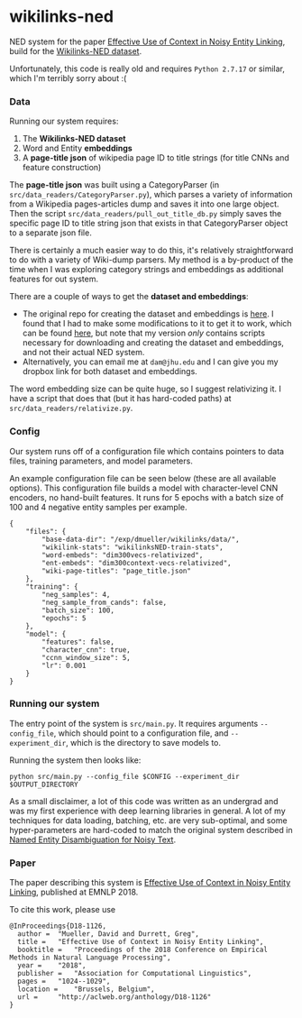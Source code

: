 # wikilinks-ned


NED system for the paper [Effective Use of Context in Noisy Entity Linking](https://www.aclweb.org/anthology/D18-1126),
build for the [Wikilinks-NED dataset](https://www.aclweb.org/anthology/K17-1008).

Unfortunately, this code is really old and requires ``Python 2.7.17`` or similar, which I'm terribly sorry about :(


### Data

Running our system requires:

1. The **Wikilinks-NED dataset**
2. Word and Entity **embeddings**
3. A **page-title json** of wikipedia page ID to title strings (for title CNNs and feature construction)

The **page-title json** was built using a CategoryParser (in ``src/data_readers/CategoryParser.py``), which parses a variety of information
from a Wikipedia pages-articles dump and saves it into one large object. Then the script ``src/data_readers/pull_out_title_db.py`` simply saves the specific page ID to title string json that exists in that CategoryParser object to a separate json file.

There is certainly a much easier way to do this, it's relatively straightforward to do with a variety of Wiki-dump parsers.
My method is a by-product of the time when I was exploring category strings and embeddings as additional features for out system.

There are a couple of ways to get the **dataset and embeddings**:

- The original repo for creating the dataset and embeddings is [here](https://github.com/yotam-happy/NEDforNoisyText).
I found that I had to make some modifications to it to get it to work, which can be found [here](https://github.com/davidandym/NEDforNoisyText),
but note that my version _only_ contains scripts necessary for downloading and creating the dataset and embeddings, and not their actual NED system.
- Alternatively, you can email me at ``dam@jhu.edu`` and I can give you my dropbox link for both dataset and embeddings.

The word embedding size can be quite huge, so I suggest relativizing it. I have a script that does that (but it has hard-coded paths) at
``src/data_readers/relativize.py``.

### Config

Our system runs off of a configuration file which contains pointers to data files, training parameters, and model parameters.

An example configuration file can be seen below (these are all available options).
This configuration file builds a model with character-level CNN encoders, no hand-built features.
It runs for 5 epochs with a batch size of 100 and 4 negative entity samples per example.


```
{
	"files": {
	    "base-data-dir": "/exp/dmueller/wikilinks/data/",
	    "wikilink-stats": "wikilinksNED-train-stats",
	    "word-embeds": "dim300vecs-relativized",
	    "ent-embeds": "dim300context-vecs-relativized",
	    "wiki-page-titles": "page_title.json"
	},
	"training": {
	    "neg_samples": 4,
	    "neg_sample_from_cands": false,
	    "batch_size": 100,
	    "epochs": 5
	},
	"model": {
	    "features": false,
	    "character_cnn": true,
	    "ccnn_window_size": 5,
	    "lr": 0.001
	}
}
```

### Running our system

The entry point of the system is ``src/main.py``. It requires arguments ``--config_file``, which should point to a configuration file, and ``--experiment_dir``, which is the directory to save models to.

Running the system then looks like:
```
python src/main.py --config_file $CONFIG --experiment_dir $OUTPUT_DIRECTORY
```

As a small disclaimer, a lot of this code was written as an undergrad and was my first experience with deep learning libraries in general.
A lot of my techniques for data loading, batching, etc. are very sub-optimal, and some hyper-parameters are hard-coded to match the original system described in [Named Entity Disambiguation for Noisy Text](https://www.aclweb.org/anthology/K17-1008).

### Paper

The paper describing this system is [Effective Use of Context in Noisy Entity Linking](https://www.aclweb.org/anthology/D18-1126), published at EMNLP 2018.

To cite this work, please use
```
@InProceedings{D18-1126,
  author = 	"Mueller, David and Durrett, Greg",
  title = 	"Effective Use of Context in Noisy Entity Linking",
  booktitle = 	"Proceedings of the 2018 Conference on Empirical Methods in Natural Language Processing",
  year = 	"2018",
  publisher = 	"Association for Computational Linguistics",
  pages = 	"1024--1029",
  location = 	"Brussels, Belgium",
  url = 	"http://aclweb.org/anthology/D18-1126"
}
```